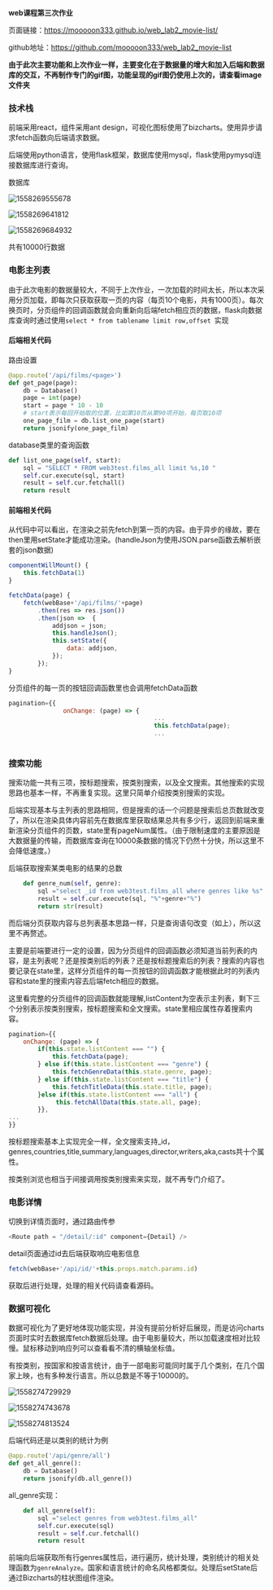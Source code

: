 **web课程第三次作业**

页面链接：<https://mooooon333.github.io/web_lab2_movie-list/>

github地址：<https://github.com/mooooon333/web_lab2_movie-list>

**由于此次主要功能和上次作业一样，主要变化在于数据量的增大和加入后端和数据库的交互，不再制作专门的gif图，功能呈现的gif图仍使用上次的，请查看image文件夹**

### 技术栈

前端采用react，组件采用ant design，可视化图标使用了bizcharts。使用异步请求fetch函数向后端请求数据。

后端使用python语言，使用flask框架，数据库使用mysql，flask使用pymysql连接数据库进行查询。

数据库

![1558269555678](./image/1558269555678.png)

![1558269641812](./image/1558269641812.png)

![1558269684932](./image/1558269684932.png)

共有10000行数据



### 电影主列表

由于此次电影的数据量较大，不同于上次作业，一次加载的时间太长，所以本次采用分页加载，即每次只获取获取一页的内容（每页10个电影，共有1000页）。每次换页时，分页组件的回调函数就会向重新向后端fetch相应页的数据，flask向数据库查询时通过使用`select * from tablename limit row,offset `实现

#### 后端相关代码

路由设置

```python
@app.route('/api/films/<page>')
def get_page(page):
    db = Database()
    page = int(page)
    start = page * 10 - 10
    # start表示每回开始取的位置，比如第10页从第90项开始，每页取10项
    one_page_film = db.list_one_page(start)
    return jsonify(one_page_film)
```

 database类里的查询函数

```python
def list_one_page(self, start):
    sql = "SELECT * FROM web3test.films_all limit %s,10 "
    self.cur.execute(sql, start)
    result = self.cur.fetchall()
    return result
```

#### 前端相关代码

从代码中可以看出，在渲染之前先fetch到第一页的内容。由于异步的缘故，要在then里用setState才能成功渲染。(handleJson为使用JSON.parse函数去解析嵌套的json数据)

```javascript
componentWillMount() {
    this.fetchData(1)
}

fetchData(page) {
    fetch(webBase+'/api/films/'+page)
        .then(res => res.json())
        .then(json =>  {
            addjson = json;
            this.handleJson();
            this.setState({
                data: addjson,
            });
        });
}
```

分页组件的每一页的按钮回调函数里也会调用fetchData函数

```js
pagination={{
               onChange: (page) => {
               							...
                                        this.fetchData(page);
                   						...
                                    
```

### 搜索功能

搜索功能一共有三项，按标题搜索，按类别搜索，以及全文搜索。其他搜索的实现思路也基本一样，不再重复实现。这里只简单介绍按类别搜索的实现。

后端实现基本与主列表的思路相同，但是搜索的话一个问题是搜索后总页数就改变了，所以在渲染具体内容前先在数据库里获取结果总共有多少行，返回到前端来重新渲染分页组件的页数，state里有pageNum属性。（由于限制速度的主要原因是大数据量的传输，而数据库查询在10000条数据的情况下仍然十分快，所以这里不会降低速度。）

后端获取搜索某类电影的结果的总数

```python
    def genre_num(self, genre):
        sql ="select _id from web3test.films_all where genres like %s"
        result = self.cur.execute(sql, "%"+genre+"%")
        return str(result)
```

而后端分页获取内容与总列表基本思路一样，只是查询语句改变（如上），所以这里不再赘述。

主要是前端要进行一定的设置，因为分页组件的回调函数必须知道当前列表的内容，是主列表呢？还是按类别后的列表？还是按标题搜索后的列表？搜索的内容也要记录在state里，这样分页组件的每一页按钮的回调函数才能根据此时的列表内容和state里的搜索内容去后端fetch相应的数据。

这里看完整的分页组件的回调函数就能理解,listContent为空表示主列表，剩下三个分别表示按类别搜索，按标题搜索和全文搜索。state里相应属性存着搜索内容。

```javascript
pagination={{
	onChange: (page) => {
		if(this.state.listContent === "") {
			this.fetchData(page);
		} else if(this.state.listContent === "genre") {
			this.fetchGenreData(this.state.genre, page);
		} else if(this.state.listContent === "title") {
			this.fetchTitleData(this.state.title, page);
		}else if(this.state.listContent === "all") {
             this.fetchAllData(this.state.all, page);
        }},
...
}}
```

按标题搜索基本上实现完全一样，全文搜索支持_id，genres,countries,title,summary,languages,director,writers,aka,casts共十个属性。

按类别浏览也相当于间接调用按类别搜索来实现，就不再专门介绍了。

### 电影详情

切换到详情页面时，通过路由传参

```javascript
<Route path = "/detail/:id" component={Detail} />
```
detail页面通过id去后端获取响应电影信息
```javascript
fetch(webBase+'/api/id/'+this.props.match.params.id)
```

获取后进行处理，处理的相关代码请查看源码。

### 数据可视化

数据可视化为了更好地体现功能实现，并没有提前分析好后展现，而是访问charts页面时实时去数据库fetch数据后处理。由于电影量较大，所以加载速度相对比较慢。鼠标移动到响应列可以查看看不清的横轴坐标值。

有按类别，按国家和按语言统计，由于一部电影可能同时属于几个类别，在几个国家上映，也有多种发行语言。所以总数是不等于10000的。

![1558274729929](./image/1558274729929.png)

![1558274743678](./image/1558274743678.png)

![1558274813524](./image/1558274813524.png)

后端代码还是以类别的统计为例

```python
@app.route('/api/genre/all')
def get_all_genre():
    db = Database()
    return jsonify(db.all_genre())
```
all_genre实现：
```python
    def all_genre(self):
        sql ="select genres from web3test.films_all"
        self.cur.execute(sql)
        result = self.cur.fetchall()
        return result
```

前端向后端获取所有行genres属性后，进行遍历，统计处理，类别统计的相关处理函数为`genreAnalyze`。国家和语言统计的命名风格都类似。处理后setState后通过Bizcharts的柱状图组件渲染。
